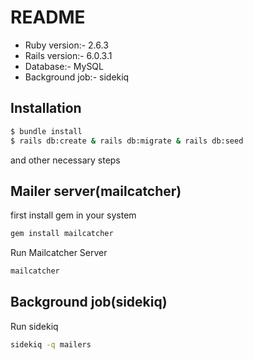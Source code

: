 # README

* Ruby version:- 2.6.3
* Rails version:- 6.0.3.1
* Database:- MySQL
* Background job:- sidekiq

## Installation

```bash
$ bundle install
$ rails db:create & rails db:migrate & rails db:seed
```
and other necessary steps

## Mailer server(mailcatcher)
first install gem in your system
```bash
gem install mailcatcher
```

Run Mailcatcher Server
```bash
mailcatcher
```

## Background job(sidekiq)
Run sidekiq
```bash
sidekiq -q mailers
```
